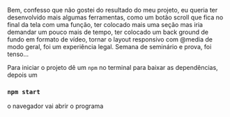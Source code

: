 Bem, confesso que não gostei do resultado do meu projeto, eu queria ter desenvolvido mais algumas ferramentas,
como um botão scroll que fica no final da tela com uma função, ter colocado mais uma seção
mas iria demandar um pouco mais de tempo, ter colocado um back ground
de fundo em formato de vídeo, tornar o layout responsivo com @media de modo geral, foi um experiência legal.
Semana de seminário e prova, foi tenso...

Para iniciar o projeto dê um `npm` no terminal para baixar as dependências, depois um

### `npm start`

o navegador vai abrir o programa
